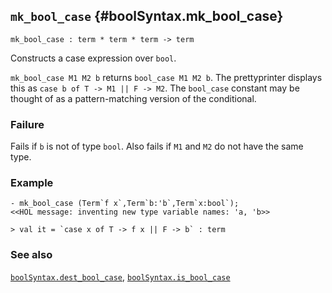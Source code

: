 ## `mk_bool_case` {#boolSyntax.mk_bool_case}


```
mk_bool_case : term * term * term -> term
```



Constructs a case expression over `bool`.


`mk_bool_case M1 M2 b` returns `bool_case M1 M2 b`. The prettyprinter
displays this as `case b of T -> M1 || F -> M2`. The `bool_case` constant
may be thought of as a pattern-matching version of the conditional.

### Failure

Fails if `b` is not of type `bool`. Also fails if `M1` and `M2` do not
have the same type.

### Example

    
    - mk_bool_case (Term`f x`,Term`b:'b`,Term`x:bool`);
    <<HOL message: inventing new type variable names: 'a, 'b>>
    
    > val it = `case x of T -> f x || F -> b` : term
    



### See also

[`boolSyntax.dest_bool_case`](#boolSyntax.dest_bool_case), [`boolSyntax.is_bool_case`](#boolSyntax.is_bool_case)

